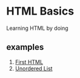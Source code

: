 # HTML Basics

Learning HTML by doing

## examples 

1. [First HTML](first-html)
1. [Unordered List](unordered-list)